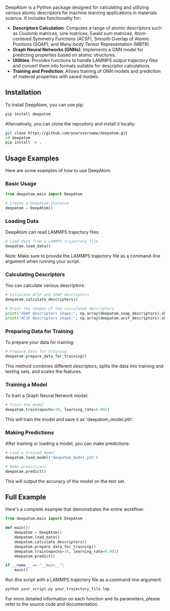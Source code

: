DeepAtom is a Python package designed for calculating and utilizing various atomic descriptors for machine learning applications in materials science. It includes functionality for:

- **Descriptors Calculation**: Computes a range of atomic descriptors such as Coulomb matrices, sine matrices, Ewald sum matrices, Atom-centered Symmetry Functions (ACSF), Smooth Overlap of Atomic Positions (SOAP), and Many-body Tensor Representation (MBTR).
- **Graph Neural Networks (GNNs)**: Implements a GNN model for predicting properties based on atomic structures.
- **Utilities**: Provides functions to handle LAMMPS output trajectory files and convert them into formats suitable for descriptor calculations.
- **Training and Prediction**: Allows training of GNN models and prediction of material properties with saved models.

## Installation

To install DeepAtom, you can use pip:

```bash
pip install deepatom
```

Alternatively, you can clone the repository and install it locally:

```bash
git clone https://github.com/yourusername/deepatom.git
cd deepatom
pip install -e .
```

## Usage Examples

Here are some examples of how to use DeepAtom:

### Basic Usage

```python
from deepatom.main import DeepAtom

# Create a DeepAtom instance
deepatom = DeepAtom()
```

### Loading Data

DeepAtom can read LAMMPS trajectory files:

```python
# Load data from a LAMMPS trajectory file
deepatom.load_data()
```

Note: Make sure to provide the LAMMPS trajectory file as a command-line argument when running your script.

### Calculating Descriptors

You can calculate various descriptors:

```python
# Calculate ACSF and SOAP descriptors
deepatom.calculate_descriptors()

# Print the shapes of the calculated descriptors
print("SOAP descriptors shape:", np.array(deepatom.soap_descriptors).shape)
print("ACSF descriptors shape:", np.array(deepatom.acsf_descriptors).shape)
```

### Preparing Data for Training

To prepare your data for training:

```python
# Prepare data for training
deepatom.prepare_data_for_training()
```

This method combines different descriptors, splits the data into training and testing sets, and scales the features.

### Training a Model

To train a Graph Neural Network model:

```python
# Train the model
deepatom.train(epochs=10, learning_rate=0.001)
```

This will train the model and save it as 'deepatom_model.pth'.

### Making Predictions

After training or loading a model, you can make predictions:

```python
# Load a trained model
deepatom.load_model('deepatom_model.pth')

# Make predictions
deepatom.predict()
```

This will output the accuracy of the model on the test set.

## Full Example

Here's a complete example that demonstrates the entire workflow:

```python
from deepatom.main import DeepAtom

def main():
    deepatom = DeepAtom()
    deepatom.load_data()
    deepatom.calculate_descriptors()
    deepatom.prepare_data_for_training()
    deepatom.train(epochs=10, learning_rate=0.001)
    deepatom.predict()

if __name__ == "__main__":
    main()
```

Run this script with a LAMMPS trajectory file as a command-line argument:

```bash
python your_script.py your_trajectory_file.lmp
```

For more detailed information on each function and its parameters, please refer to the source code and documentation.